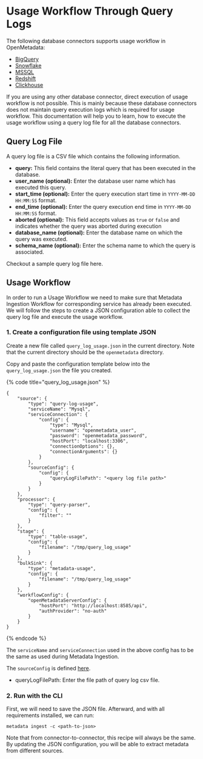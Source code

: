 # Usage Workflow Through Query Logs

The following database connectors supports usage workflow in OpenMetadata:

* [BigQuery](../docs/integrations/connectors/bigquery/)
* [Snowflake](../docs/integrations/connectors/snowflake/)
* [MSSQL](../integrations/connectors/mssql-1-1/)
* [Redshift](../docs/integrations/connectors/redshift/)
* [Clickhouse](../docs/data-lineage/broken-reference/)

If you are using any other database connector, direct execution of usage workflow is not possible. This is mainly because these database connectors does not maintain query execution logs which is required for usage workflow. This documentation will help you to learn, how to execute the usage workflow using a query log file for all the database connectors.

## Query Log File

A query log file is a CSV file which contains the following information.

* **query:** This field contains the literal query that has been executed in the database.&#x20;
* **user\_name (optional):** Enter the database user name which has executed this query.&#x20;
* **start\_time (optional):** Enter the query execution start time in `YYYY-MM-DD HH:MM:SS` format.
* **end\_time (optional):** Enter the query execution end time in `YYYY-MM-DD HH:MM:SS` format.
* **aborted (optional):** This field accepts values as `true`  or `false` and indicates whether the query was aborted during execution
* **database\_name (optional):** Enter the database name on which the query was executed.
* **schema\_name (optional):** Enter the schema name to which the query is associated.

Checkout a sample query log file here.

## Usage Workflow

In order to run a Usage Workflow we need to make sure that Metadata Ingestion Workflow for corresponding service has already been executed. We will follow the steps to create a JSON configuration able to collect the query log file and execute the usage workflow.

### 1. Create a configuration file using template JSON

Create a new file called  `query_log_usage.json` in the current directory. Note that the current directory should be the `openmetadata` directory.

Copy and paste the configuration template below into the `query_log_usage.json` the file you created.

{% code title="query_log_usage.json" %}
```
{
    "source": {
        "type": "query-log-usage",
        "serviceName": "Mysql",
        "serviceConnection": {
            "config": {
                "type": "Mysql",
                "username": "openmetadata_user",
                "password": "openmetadata_password",
                "hostPort": "localhost:3306",
                "connectionOptions": {},
                "connectionArguments": {}
            }
        },
        "sourceConfig": {
            "config": {
                "queryLogFilePath": "<query log file path>"
            }
        }
    },
    "processor": {
        "type": "query-parser",
        "config": {
            "filter": ""
        }
    },
    "stage": {
        "type": "table-usage",
        "config": {
            "filename": "/tmp/query_log_usage"
        }
    },
    "bulkSink": {
        "type": "metadata-usage",
        "config": {
            "filename": "/tmp/query_log_usage"
        }
    },
    "workflowConfig": {
        "openMetadataServerConfig": {
            "hostPort": "http://localhost:8585/api",
            "authProvider": "no-auth"
        }
    }
}
```
{% endcode %}

The `serviceName` and `serviceConnection` used in the above config has to be the same as used during Metadata Ingestion.

The `sourceConfig` is defined [here](https://github.com/open-metadata/OpenMetadata/blob/main/catalog-rest-service/src/main/resources/json/schema/metadataIngestion/databaseServiceQueryUsagePipeline.json).

* queryLogFilePath: Enter the file path of query log csv file.

### 2. Run with the CLI

First, we will need to save the JSON file. Afterward, and with all requirements installed, we can run:

```
metadata ingest -c <path-to-json>
```

Note that from connector-to-connector, this recipe will always be the same. By updating the JSON configuration, you will be able to extract metadata from different sources.
